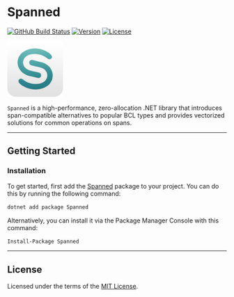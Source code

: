 # Spanned

[![GitHub Build Status](https://img.shields.io/github/actions/workflow/status/Kir-Antipov/Spanned/build.yml?style=flat&logo=github&cacheSeconds=3600)](https://github.com/Kir-Antipov/Spanned/actions/workflows/build.yml)
[![Version](https://img.shields.io/github/v/release/Kir-Antipov/Spanned?sort=date&style=flat&label=version&cacheSeconds=3600)](https://github.com/Kir-Antipov/Spanned/releases/latest)
[![License](https://img.shields.io/github/license/Kir-Antipov/Spanned?style=flat&cacheSeconds=36000)](https://github.com/Kir-Antipov/Spanned/blob/HEAD/LICENSE.md)

<img alt="Spanned Icon" src="https://raw.githubusercontent.com/Kir-Antipov/Spanned/HEAD/media/icon.png" width="128">

`Spanned` is a high-performance, zero-allocation .NET library that introduces span-compatible alternatives to popular BCL types and provides vectorized solutions for common operations on spans.

----

## Getting Started

### Installation

To get started, first add the [Spanned](https://nuget.org/packages/Spanned) package to your project. You can do this by running the following command:

```sh
dotnet add package Spanned
```

Alternatively, you can install it via the Package Manager Console with this command:

```sh
Install-Package Spanned
```

----

## License

Licensed under the terms of the [MIT License](https://github.com/Kir-Antipov/Spanned/blob/master/LICENSE.md).
